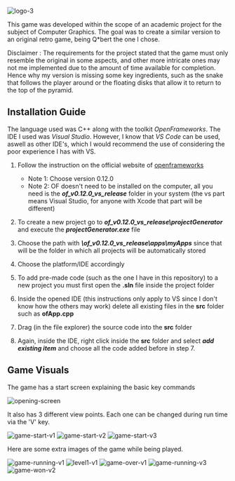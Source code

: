 ![logo-3](https://github.com/user-attachments/assets/339e4c1e-3688-4155-af72-30ee97d5ac54)

This game was developed within the scope of an academic project for the subject of Computer Graphics. The goal was to create a similar version to an original retro game, being Q*bert the one I chose. 

Disclaimer
: The requirements for the project stated that the game must only resemble the original in some aspects, and other more intricate ones may not me implemented due to the amount of time available for completion. Hence why my version is missing some key ingredients, such as the snake that follows the player around or the floating disks that allow it to return to the top of the pyramid.

## Installation Guide

The language used was C++ along with the toolkit *OpenFrameworks*. The IDE I used was *Visual Studio*. However, I know that *VS Code* can be used, aswell as other IDE's, which I would recommend the use of considering the poor experience I has with VS.

1. Follow the instruction on the official website of [openframeworks](https://openframeworks.cc/download/)
   * Note 1: Choose version 0.12.0
   * Note 2: OF doesn't need to be installed on the computer, all you need is the ***of_v0.12.0_vs_release*** folder in your system (the vs part means Visual Studio, for anyone with Xcode that part will be different)
  
2. To create a new project go to ***of_v0.12.0_vs_release\projectGenerator*** and execute the ***projectGenerator.exe*** file
3. Choose the path with ***\of_v0.12.0_vs_release\apps\myApps*** since that will be the folder in which all projects will be automatically stored
4. Choose the platform/IDE accordingly
5. To add pre-made code (such as the one I have in this repository) to a new project you must first open the **.sln** file inside the project folder
6. Inside the opened IDE (this instructions only apply to VS since I don't know how the others may work) delete all existing files in the **src** folder such as **ofApp.cpp**
7. Drag (in the file explorer) the source code into the **src** folder
8. Again, inside the IDE, right click inside the **src** folder and select ***add existing item*** and choose all the code added before in step 7.


## Game Visuals

The game has a start screen explaining the basic key commands

![opening-screen](https://github.com/user-attachments/assets/7c50f2bf-8d40-4017-8ad6-4465ae1ee173)

It also has 3 different view points. Each one can be changed during run time via the 'V' key.

![game-start-v1](https://github.com/user-attachments/assets/984d5e17-f739-45dd-922e-a2c82754d61e)
![game-start-v2](https://github.com/user-attachments/assets/664f201e-0e24-4a4e-9d3e-05083138319d)
![game-start-v3](https://github.com/user-attachments/assets/16b486cd-e6ce-4fb7-9735-a76edd979c9f)

Here are some extra images of the game while being played.

![game-running-v1](https://github.com/user-attachments/assets/6cd8efce-fa00-4456-a0b3-d74db573df62)
![level1-v1](https://github.com/user-attachments/assets/942ffea4-b121-4a10-bd88-d8e14ca0aace)
![game-over-v1](https://github.com/user-attachments/assets/43b12d41-e4c9-4e4a-b27a-6e68b024b769)
![game-running-v3](https://github.com/user-attachments/assets/b141bcd5-848b-4b32-a8de-adc53de227d0)
![game-won-v2](https://github.com/user-attachments/assets/2ae77d8a-9dd7-4adb-a75e-1ac816d2d33a)




